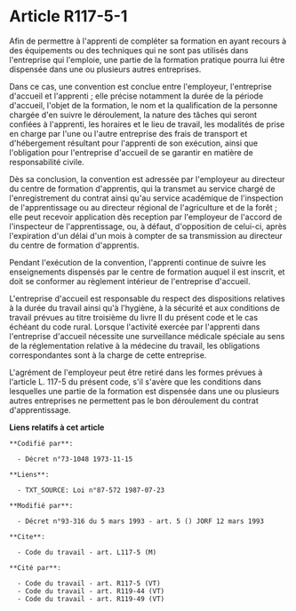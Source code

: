 # Article R117-5-1

Afin de permettre à l'apprenti de compléter sa formation en ayant recours à des équipements ou des techniques qui ne sont pas
utilisés dans l'entreprise qui l'emploie, une partie de la formation pratique pourra lui être dispensée dans une ou plusieurs
autres entreprises.

Dans ce cas, une convention est conclue entre l'employeur, l'entreprise d'accueil et l'apprenti ; elle précise notamment la
durée de la période d'accueil, l'objet de la formation, le nom et la qualification de la personne chargée d'en suivre le
déroulement, la nature des tâches qui seront confiées à l'apprenti, les horaires et le lieu de travail, les modalités de
prise en charge par l'une ou l'autre entreprise des frais de transport et d'hébergement résultant pour l'apprenti de son
exécution, ainsi que l'obligation pour l'entreprise d'accueil de se garantir en matière de responsabilité civile.

Dès sa conclusion, la convention est adressée par l'employeur au directeur du centre de formation d'apprentis, qui la
transmet au service chargé de l'enregistrement du contrat ainsi qu'au service académique de l'inspection de l'apprentissage
ou au directeur régional de l'agriculture et de la forêt ; elle peut recevoir application dès reception par l'employeur de
l'accord de l'inspecteur de l'apprentissage, ou, à défaut, d'opposition de celui-ci, après l'expiration d'un délai d'un mois
à compter de sa transmission au directeur du centre de formation d'apprentis.

Pendant l'exécution de la convention, l'apprenti continue de suivre les enseignements dispensés par le centre de formation
auquel il est inscrit, et doit se conformer au règlement intérieur de l'entreprise d'accueil.

L'entreprise d'accueil est responsable du respect des dispositions relatives à la durée du travail ainsi qu'à l'hygiène, à la
sécurité et aux conditions de travail prévues au titre troisième du livre II du présent code et le cas échéant du code rural.
Lorsque l'activité exercée par l'apprenti dans l'entreprise d'accueil nécessite une surveillance médicale spéciale au sens de
la réglementation relative à la médecine du travail, les obligations correspondantes sont à la charge de cette entreprise.

L'agrément de l'employeur peut être retiré dans les formes prévues à l'article L. 117-5 du présent code, s'il s'avère que les
conditions dans lesquelles une partie de la formation est dispensée dans une ou plusieurs autres entreprises ne permettent
pas le bon déroulement du contrat d'apprentissage.

**Liens relatifs à cet article**

	**Codifié par**:

	  - Décret n°73-1048 1973-11-15

	**Liens**:

	  - TXT_SOURCE: Loi n°87-572 1987-07-23

	**Modifié par**:

	  - Décret n°93-316 du 5 mars 1993 - art. 5 () JORF 12 mars 1993

	**Cite**:

	  - Code du travail - art. L117-5 (M)

	**Cité par**:

	  - Code du travail - art. R117-5 (VT)
	  - Code du travail - art. R119-44 (VT)
	  - Code du travail - art. R119-49 (VT)
